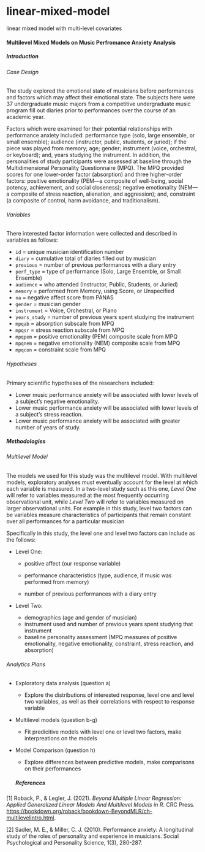 # linear-mixed-model
linear mixed model with multi-level covariates

#### Multilevel Mixed Models on Music Perfromance Anxiety Analysis

##### Introduction

###### Case Design

The study explored the emotional state of musicians before performances and factors which may affect their emotional state. The subjects here were 37 undergraduate music majors from a competitive undergraduate music program fill out diaries prior to performances over the course of an academic year. 

Factors which were examined for their potential relationships with performance anxiety included: performance type (solo, large ensemble, or small ensemble); audience (instructor, public, students, or juried); if the piece was played from memory; age; gender; instrument (voice, orchestral, or keyboard); and, years studying the instrument. In addition, the personalities of study participants were assessed at baseline through the Multidimensional Personality Questionnaire (MPQ). The MPQ provided scores for one lower-order factor (absorption) and three higher-order factors: positive emotionality (PEM—a composite of well-being, social potency, achievement, and social closeness); negative emotionality (NEM—a composite of stress reaction, alienation, and aggression); and, constraint (a composite of control, harm avoidance, and traditionalism).

###### Variables

There interested factor information were collected and described in variables as follows:

- `id` = unique musician identification number
- `diary` = cumulative total of diaries filled out by musician
- `previous`  = number of previous performances with a diary entry
- `perf_type` = type of performance (Solo, Large Ensemble, or Small Ensemble)
- `audience` = who attended (Instructor, Public, Students, or Juried)
- `memory` = performed from Memory, using Score, or Unspecified
- `na` = negative affect score from PANAS
- `gender` = musician gender
- `instrument` = Voice, Orchestral, or Piano
- `years_study` = number of previous years spent studying the instrument
- `mpqab` = absorption subscale from MPQ
- `mpqsr` = stress reaction subscale from MPQ
- `mpqpem` = positive emotionality (PEM) composite scale from MPQ
- `mpqnem` = negative emotionality (NEM) composite scale from MPQ
- `mpqcon` = constraint scale from MPQ

###### Hypotheses  

Primary scientific hypotheses of the researchers included:

- Lower music performance anxiety will be associated with lower levels of a subject’s negative emotionality.
- Lower music performance anxiety will be associated with lower levels of a subject’s stress reaction.
- Lower music performance anxiety will be associated with greater number of years of study.

##### Methodologies

###### Multilevel Model

The models we used for this study was the multilevel model. With multilevel models, exploratory analyses must eventually account for the level at which each variable is measured. In a two-level study such as this one, *Level One* will refer to variables measured at the most frequently occurring observational unit, while *Level Two* will refer to variables measured on larger observational units. For example in this study, level two factors can be  variables measure characteristics of participants that remain constant over all performances for a particular musician 

Specifically in this study, the level one and level two factors can include as the follows:

- Level One:

  - positive affect (our response variable)

  - performance characteristics (type, audience, if music was performed from memory)

  - number of previous performances with a diary entry

- Level Two:
  - demographics (age and gender of musician)
  - instrument used and number of previous years spent studying that instrument
  - baseline personality assessment (MPQ measures of positive emotionality, negative emotionality, constraint, stress reaction, and absorption)

###### Analytics Plans

- Exploratory data analysis (question a)
  - Explore the distributions of interested response, level one and level two variables, as well as their correlations with respect to response variable
- Multilevel models (question b-g)
  - Fit predicitive models with level one or level two factors, make interpreations on the models
- Model Comparison (question h)
  - Explore differences between predictive models, make comparisons on their performances
  
  
  
  ##### References

[1] Roback, P., & Legler, J. (2021). *Beyond Multiple Linear Regression: Applied Generalized Linear Models And Multilevel Models in R*. CRC Press. https://bookdown.org/roback/bookdown-BeyondMLR/ch-multilevelintro.html. 

[2] Sadler, M. E., & Miller, C. J. (2010). Performance anxiety: A longitudinal study of the roles of personality and experience in musicians. Social Psychological and Personality Science, 1(3), 280-287. 

